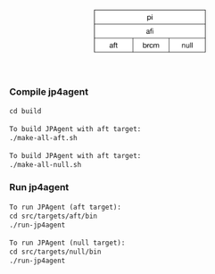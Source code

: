 
<br>
<div style="text-align:center" align="center"><img src ="../docs/resources/JP4Agent_layers.png" width="200"/></div>
<br>
<br>

### Compile jp4agent
```
cd build

To build JPAgent with aft target:
./make-all-aft.sh

To build JPAgent with aft target:
./make-all-null.sh
```

### Run jp4agent
```
To run JPAgent (aft target):
cd src/targets/aft/bin
./run-jp4agent 

To run JPAgent (null target):
cd src/targets/null/bin
./run-jp4agent 

```
